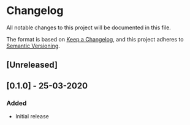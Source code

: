 # Changelog
All notable changes to this project will be documented in this file.

The format is based on [Keep a Changelog](https://keepachangelog.com/en/1.0.0/),
and this project adheres to [Semantic Versioning](https://semver.org/spec/v2.0.0.html).


## [Unreleased]

## [0.1.0] - 25-03-2020

### Added

- Initial release

[0.0.1]: https://github.com/GeminiWind/service-registry/releases/tag/0.1.0